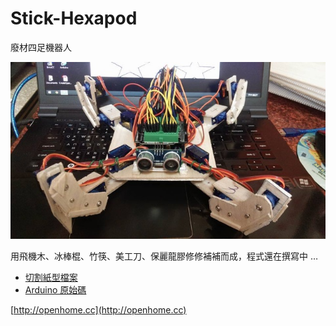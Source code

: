 # Stick-Hexapod

廢材四足機器人

[![廢材四足機器人](picture.jpg)](https://www.youtube.com/watch?v=d2s3qi_liVk)

用飛機木、冰棒棍、竹筷、美工刀、保麗龍膠修修補補而成，程式還在撰寫中 …

- [切割紙型檔案](Hexapod.pdf)
- [Arduino 原始碼](src/Hexapod/Hexapod.ino) 

[http://openhome.cc](http://openhome.cc)